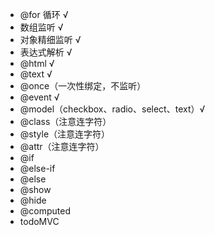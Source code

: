 - @for 循环 √
- 数组监听 √
- 对象精细监听 √
- 表达式解析 √
- @html √
- @text √
- @once（一次性绑定，不监听）
- @event √
- @model（checkbox、radio、select、text）√
- @class（注意连字符）
- @style（注意连字符）
- @attr（注意连字符）
- @if
- @else-if
- @else
- @show
- @hide
- @computed
- todoMVC

